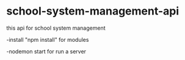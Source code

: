 # school-system-management-api

this api for school system management 

-install "npm install" for modules

-nodemon start for run a server
